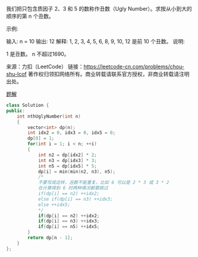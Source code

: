 我们把只包含质因子 2、3 和 5 的数称作丑数（Ugly Number）。求按从小到大的顺序的第 n 个丑数。

 

示例:

输入: n = 10
输出: 12
解释: 1, 2, 3, 4, 5, 6, 8, 9, 10, 12 是前 10 个丑数。
说明:  

1 是丑数。
n 不超过1690。

来源：力扣（LeetCode）
链接：https://leetcode-cn.com/problems/chou-shu-lcof
著作权归领扣网络所有。商业转载请联系官方授权，非商业转载请注明出处。

[题解](https://leetcode-cn.com/problems/chou-shu-lcof/solution/mian-shi-ti-49-chou-shu-dong-tai-gui-hua-qing-xi-t/)

```cpp
class Solution {
public:
    int nthUglyNumber(int n) 
    {
        vector<int> dp(n);
        int idx2 = 0, idx3 = 0, idx5 = 0;
        dp[0] = 1;
        for(int i = 1; i < n; ++i)
        {
            int n2 = dp[idx2] * 2;
            int n3 = dp[idx3] * 3;
            int n5 = dp[idx5] * 5;
            dp[i] = min(min(n2, n3), n5);
            /*
            不要写成这样，丑数不能重复。比如 6 可以是 2 * 3 或 3 * 2 
            在计算得到 6 时两种情况都要跳过
            if(dp[i] == n2) ++idx2;
            else if(dp[i] == n3) ++idx3;
            else ++idx5;
            */
            if(dp[i] == n2) ++idx2;
            if(dp[i] == n3) ++idx3;
            if(dp[i] == n5) ++idx5;
        }
        return dp[n - 1];
    }
};

```


